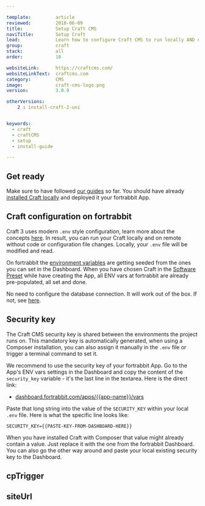 ```yaml
---

template:         article
reviewed:         2018-06-09
title:            Setup Craft CMS
naviTitle:        Setup Craft
lead:             Learn how to configure Craft CMS to run locally AND on fortrabbit, smoothly.
group:            craft
stack:            all
order:            10

websiteLink:      https://craftcms.com/
websiteLinkText:  craftcms.com
category:         CMS
image:            craft-cms-logo.png
version:          3.0.9

otherVersions:
    2 : install-craft-2-uni


keywords:
  - craft
  - craftCMS
  - setup
  - install-guide

---
```



## Get ready

Make sure to have followed [our guides](/craft-3-about) so far. You should have already [installed Craft locally](craft-3-install-local) and deployed it your fortrabbit App. 

## Craft configuration on fortrabbit

Craft 3 uses modern `.env` style configuration, learn more about the concepts [here](/env-vars). In result, you can run your Craft locally and on remote without code or configuration file changes. Locally, your `.env` file will be modified and read.

On fortrabbit the [environment variables](/env-vars) are getting seeded from the ones you can set in the Dashboard. When you have chosen Craft in the [Software Preset](/app#toc-software-preset) while have creating the App, all ENV vars at fortrabbit are already pre-populated, all set and done. 

No need to configure the database connection. It will work out of the box. If not, see [here](craft-3-tune#toc-manually-set-env-vars).

## Security key

<!-- TODO: review! that way, or the other way around? Or craft-copy? (it's already shortened)  -->

The Craft CMS security key is shared between the environments the project runs on. This mandatory key is automatically generated, when using a Composer installation, you can also assign it manually in the `.env` file or trigger a terminal command to set it. 

We recommend to use the security key of your fortrabbit App. Go to the App's ENV vars settings in the Dashboard and copy the content of the `security_key` variable - it's the last line in the textarea. Here is the direct link:

* [dashboard.fortrabbit.com/apps/{{app-name}}/vars](https://dashboard.fortrabbit.com/apps/{{app-name}}/vars)

Paste that long string into the value of the `SECURITY_KEY` within your local `.env` file. Here is what the specific line looks like:

```dotenv
SECURITY_KEY={{PASTE-KEY-FROM-DASHBOARD-HERE}}
```

When you have installed Craft with Composer that value might already contain a value. Just replace it with the one from the fortrabbit Dashboard. You can also go the other way around and paste your local existing security key to the Dashboard.


## cpTrigger

## siteUrl

